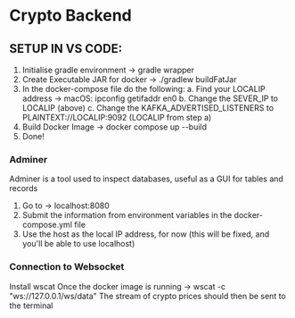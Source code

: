 # Crypto Backend

## SETUP IN VS CODE: ##
1. Initialise gradle environment -> gradle wrapper
2. Create Executable JAR for docker -> ./gradlew buildFatJar
3. In the docker-compose file do the following:
   a. Find your LOCALIP address -> macOS: ipconfig getifaddr en0
   b. Change the SEVER_IP to LOCALIP (above)
   c. Change the KAFKA_ADVERTISED_LISTENERS to PLAINTEXT://LOCALIP:9092 (LOCALIP from step a)
4. Build Docker Image -> docker compose up --build
5. Done!

### Adminer ###

Adminer is a tool used to inspect databases, useful as a GUI for tables and records
1. Go to -> localhost:8080
2. Submit the information from environment variables in the docker-compose.yml file 
3. Use the host as the local IP address, for now (this will be fixed, and you'll be able to use localhost)

### Connection to Websocket ###

Install wscat
Once the docker image is running -> wscat -c "ws://127.0.0.1/ws/data"
The stream of crypto prices should then be sent to the terminal